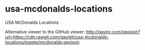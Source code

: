 usa-mcdonalds-locations
=======================

USA McDonalds Locations

Alternative viewer to the GitHub viewer: http://gavinr.com/geojson?url=https://cdn.rawgit.com/gavreh/usa-mcdonalds-locations/master/mcdonalds.geojson
